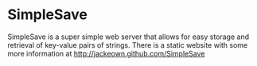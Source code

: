 # SimpleSave
SimpleSave is a super simple web server that allows for easy storage and retrieval of key-value pairs of strings.
There is a static website with some more information at <http://jackeown.github.com/SimpleSave>

